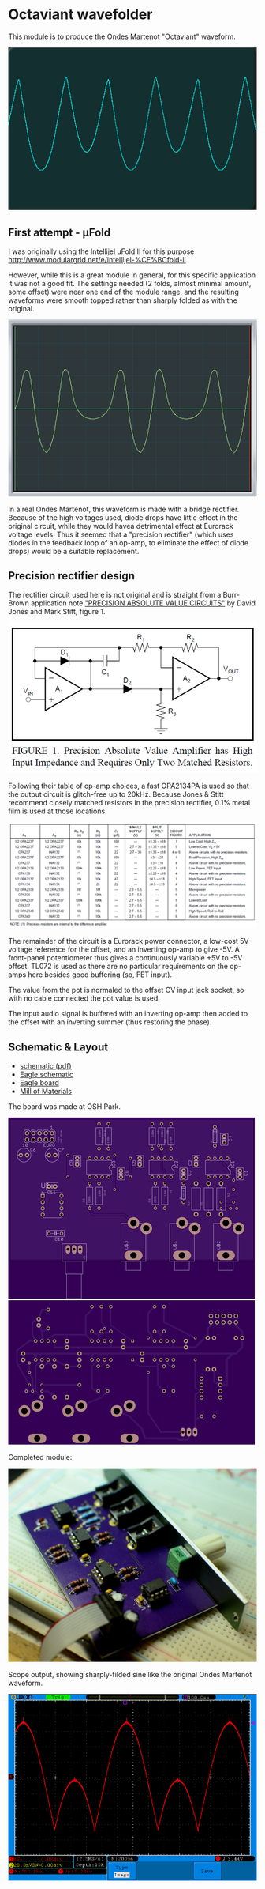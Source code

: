 ﻿# Octaviant wavefolder

This module is to produce the Ondes Martenot "Octaviant" waveform.

![octaviant](8-wave.png)

## First attempt - μFold

I was originally using the Intellijel μFold II for this purpose
http://www.modulargrid.net/e/intellijel-%CE%BCfold-ii

However, while this is a great module in general, for this specific
application it was not a good fit. The settings needed (2 folds,
almost minimal amount, some offset) were near one end of the module
range, and the resulting waveforms were smooth topped rather than sharply
folded as with the original.

![uFold waveform](dixie-sine-fold-octish-scope.png)


In a real Ondes Martenot, this waveform is made with a bridge rectifier.
Because of the high voltages used, diode drops have little effect in the original circuit, while they would havea detrimental effect at Eurorack voltage levels.
Thus it seemed that a "precision rectifier" (which uses diodes in the
feedback loop of an op-amp, to eliminate the effect of diode drops) would
be a suitable replacement.

## Precision rectifier design

The rectifier circuit used here is not original and is straight from a
Burr-Brown application note ["PRECISION ABSOLUTE VALUE CIRCUITS"](http://www.ti.com/lit/an/sboa068/sboa068.pdf) by
David Jones and Mark Stitt, figure 1.

![precision rectifier, Jones & Stitt](jones-stitt-fig-one.png)


Following their table of op-amp choices, a fast OPA2134PA is used so that the
output circuit is glitch-free up to 20kHz. Because Jones & Stitt recommend
closely matched resistors in the precision rectifier, 0.1% metal film is
used at those locations.

![op-amp choices](Choices-table.png)

The remainder of the circuit is a Eurorack power connector, a low-cost 5V
voltage reference for the offset, and an inverting op-amp to give -5V. A
front-panel potentiometer thus gives a continuously variable +5V to -5V offset.
TL072 is used as there are no particular requirements on the op-amps here
besides good buffering (so, FET input).

The value from the pot is normaled to the offset CV input jack socket, so with
no cable connected the pot value is used.

The input audio signal is buffered with an inverting op-amp then added to
the offset with an inverting summer (thus restoring the phase).

## Schematic & Layout

- [schematic (pdf)](offset_rectifier.pdf)
- [Eagle schematic](offset_rectifier.sch)
- [Eagle board](offset_rectifier.brd)
- [Mill of Materials](BOM.md)

The board was made at OSH Park.

![front of PCB](front.png)
![back of PCB](back.png)

Completed module:

![completed](completed.jpg)

Scope output, showing sharply-filded sine like the original Ondes Martenot waveform.

![sharp fold](20141002_120903.png)